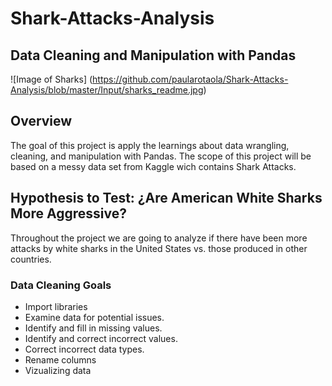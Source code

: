 # Shark-Attacks-Analysis

## Data Cleaning and Manipulation with Pandas

![Image of Sharks] (https://github.com/paularotaola/Shark-Attacks-Analysis/blob/master/Input/sharks_readme.jpg)


## Overview

The goal of this project is apply the learnings about data wrangling, cleaning, and manipulation with Pandas. The scope of this project will be based on a messy data set from Kaggle wich contains Shark Attacks.




## Hypothesis to Test: ¿Are American White Sharks More Aggressive?

Throughout the project we are going to analyze if there have been more attacks by white sharks in the United States vs. those produced in other countries.


### Data Cleaning Goals

* Import libraries
* Examine data for potential issues.
* Identify and fill in missing values.
* Identify and correct incorrect values.
* Correct incorrect data types.
* Rename columns
* Vizualizing data
